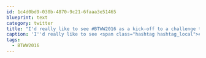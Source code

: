 ```yaml
---
id: 1c4d0bd9-030b-4870-9c21-6faaa3e51465
blueprint: text
category: twitter
title: "I'd really like to see #BTWW2016 as a kick-off to a challenge that goes on all summer with prizes along the way."
caption: 'I''d really like to see <span class="hashtag hashtag_local">#<a href="http://tweettemp.darylchymko.ca/?tag=btww2016">BTWW2016</a> as a kick-off to a challenge that goes on all summer with prizes along the way.'
tags:
  - BTWW2016
---
```


